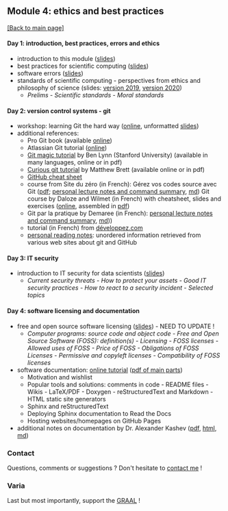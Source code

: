 ## Module 4: ethics and best practices

[[Back to main page]](../index.md)


#### Day 1: introduction, best practices, errors and ethics
- introduction to this module ([slides](pdf_lectures/day1_1_intro.pdf))
- best practices for scientific computing ([slides](pdf_lectures/day1_2_BestPractices.pdf))
- software errors ([slides](pdf_lectures/day1_3_software_errors.pdf))
- standards of scientific computing - perspectives from ethics and philosophy of science  (slides: [version 2019](pdf_lectures/day1_4_Standards-Computing-2019.pdf), [version 2020](pdf_lectures/day1_4_Standards-Computing-2019.pdf))
    - *Prelims - Scientific standards - Moral standards*

#### Day 2: version control systems - git 
- workshop: learning Git the hard way ([online](https://escodebar.github.io/trainings/git/#/), unformatted [slides](pdf_lectures/day2_Git_workshop.pdf))
- additional references:
    - Pro Git book (available [online](https://git-scm.com/book/en/v2))
    - Atlassian Git tutorial ([online](https://www.atlassian.com/git))
    - [Git magic tutorial](http://www-cs-students.stanford.edu/~blynn/gitmagic) by Ben Lynn (Stanford University) (available in many languages, online or in pdf)
    -  [Curious git tutorial](https://matthew-brett.github.io/curious-git/index.html) by Matthew Brett (available online or in pdf)
    - [GitHub cheat sheet](my_readings/day2_github-git-cheat-sheet.pdf)
    - course from Site du zéro (in French): Gérez vos codes source avec Git ([pdf](http://user.oc-static.com/pdf/254198-gerez-vos-codes-source-avec-git.pdf); [personal lecture notes and command summary](my_readings/day2_siteduzero_cmds.txt), [md]())
    Git course by Daloze and Wilmet (in French) with cheatsheet, slides and exercises ([online](https://eregon.me/git), assembled in [pdf](my_readings/day2_all_eregon.pdf))
    - Git par la pratique by Demaree (in French): [personal lecture notes and command summary](my_readings/day2_git_par_la_pratique_cmds.txt), [md](my_readings/day2_git_par_la_pratique_cmds.md)))
    - tutorial  (in French) from [développez.com](https://djibril.developpez.com/tutoriels/conception/pro-git/?page=page_2#LII)
    - [personal reading notes](my_readings/day2_git_web_readings_all.pdf): unordered information retrieved from various web sites about git and GitHub

#### Day 3: IT security
- introduction to IT security for data scientists ([slides](pdf_lectures/day_3_Introduction_to_IT_Security_for_Data_Scientists_v2.pdf))
    - *Current security threats - How to protect your assets - Good IT security practices - How to react to a security incident - Selected topics*

#### Day 4: software licensing and documentation

- free and open source software licensing ([slides](pdf_lectures/day4_final_FOSS_slides_18.6.2020.pptx)) - NEED TO UPDATE !
    - *Computer programs: source code and object code - Free and Open Source Software (FOSS): definition(s) - Licensing - FOSS licenses - Allowed uses of FOSS - Price of FOSS - Obligations of FOSS Licenses - Permissive and copyleft licenses - Compatibility of FOSS licenses*
- software documentation: [online tutorial](https://coderefinery.github.io/documentation) ([pdf of main parts](pdf_lectures/day4_coderefinery.pdf))
    - Motivation and wishlist
    - Popular tools and solutions: comments in code - README files - Wikis - LaTeX/PDF - Doxygen - reStructuredText and Markdown - HTML static site generators
    - Sphinx and reStructuredText
    - Deploying Sphinx documentation to Read the Docs
    - Hosting websites/homepages on GitHub Pages
- additional notes on documentation by Dr. Alexander Kashev ([pdf](pdf_lectures/day4_NotesOnDocumentation.pdf), [html](pdf_lectures/day4_NotesOnDocumentation.html), [md](pdf_lectures/day4_NotesOnDocumentation.md))


### Contact
Questions, comments or suggestions ? Don't hesitate to [contact me](mailto:zufferey.marie@bluewin.ch) !


### Varia
Last but most importantly, support the [GRAAL](http://graal-defenseanimale.org) !

